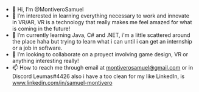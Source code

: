 - 👋 Hi, I’m @MontiveroSamuel
- 👀 I’m interested in learning everything necessary to work and innovate in VR/AR,
VR is a technology that really makes me feel amazed for what is coming in the future!
- 🌱 I’m currently learning Java, C# and .NET, i'm a little scattered around
the place haha but trying to learn what i can until i can get an internship or a job in software.
- 💞️ I’m looking to collaborate on a proyect involving game design, VR or anything interesting really!
- 📫 How to reach me through email at montiverosamuel@gmail.com or in Discord Leumas#4426
also i have a too clean for my like LinkedIn, is www.linkedin.com/in/samuel-montivero


<!---
MontiveroSamuel/MontiveroSamuel is a ✨ special ✨ repository because its `README.md` (this file) appears on your GitHub profile.
You can click the Preview link to take a look at your changes.
--->
